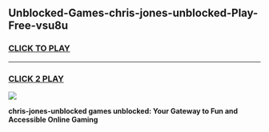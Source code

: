 
## Unblocked-Games-chris-jones-unblocked-Play-Free-vsu8u
<h3>
<a href="https://premium76.site?title=chris-jones-unblocked&ref=10A">CLICK TO PLAY</a></h3>
<hr>

<h3>
<a href="https://premium76.site?title=chris-jones-unblocked&ref=10A">CLICK 2 PLAY</a>
  
</h3>

<a href="https://premium76.site?title=chris-jones-unblocked&ref=10A"><img src="https://clearcache.store/games.png"></a>


**chris-jones-unblocked games unblocked: Your Gateway to Fun and Accessible Online Gaming**

